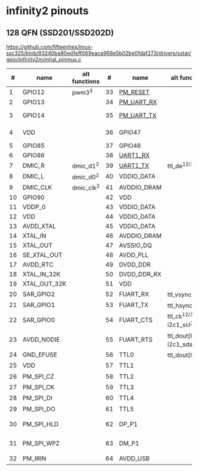 # infinity2 pinouts

## 128 QFN (SSD201/SSD202D)

https://github.com/fifteenhex/linux-ssc325/blob/93240ba80ed1eff069eaca968e5b02be0fdaf273/drivers/sstar/gpio/infinity2m/mhal_pinmux.c

| #  | name         | alt functions        | #  | name                                       | alt functions                                    | #  | name               | alt functions                            | #   | name                                 | alt functions        |
|----|--------------|----------------------|----|--------------------------------------------|--------------------------------------------------|----|--------------------|------------------------------------------|-----|--------------------------------------|----------------------|
| 1  | GPIO12       | pwm3<sup>3</sup>     | 33 | [PM_RESET](/ip/commonpins.md#pm_reset)     |                                                  | 65 | TTL6               |                                          | 97  | SD_D2<sup>1</sup>                    |                      |
| 2  | GPIO13       |                      | 34 | [PM_UART_RX](/ip/commonpins.md#pm_uart_rx) |                                                  | 66 | TTL7               |                                          | 98  | VDDP_1                               |                      |
| 3  | GPIO14       |                      | 35 | [PM_UART_TX](/ip/commonpins.md#pm_uart_tx) |                                                  | 67 | TTL8               |                                          | 99  | GPIO0                                | eth1_mdio, i2s_wck   |
| 4  | VDD          |                      | 36 | GPIO47                                     |                                                  | 68 | TTL9               |                                          | 100 | GPIO1                                | eth1_mdc, i2s_bck    |
| 5  | GPIO85       |                      | 37 | GPIO48                                     |                                                  | 69 | TTL10              |                                          | 101 | GPIO2                                | i2c1_scl             |
| 6  | GPIO86       |                      | 38 | [UART1_RX](/ip/commonpins.md#uart1_rx)     |                                                  | 70 | TTL11              |                                          | 102 | GPIO3                                | i2c1_sda             |
| 7  | DMIC_R       | dmic_d1<sup>2</sup>  | 39 | [UART1_TX](/ip/commonpins.md#uart1_tx)     | ttl_de<sup>12/13</sup>                           | 71 | TTL12              |                                          | 103 | [PM_LED0](/ip/commonpins.md#pm_led0) |                      |
| 8  | DMIC_L       | dmic_d0<sup>2</sup>  | 40 | VDDIO_DATA                                 |                                                  | 72 | TTL13              |                                          | 104 | [PM_LED1](/ip/commonpins.md#pm_led1) |                      |
| 9  | DMIC_CLK     | dmic_clk<sup>2</sup> | 41 | AVDDIO_DRAM                                |                                                  | 73 | TTL14              |                                          | 105 | VDD                                  |                      |
| 10 | GPIO90       |                      | 42 | VDD                                        |                                                  | 74 | TTL15              |                                          | 106 | AVDD_ETH                             |                      |
| 11 | VDDP_0       |                      | 43 | VDDIO_DATA                                 |                                                  | 75 | AVDD1              |                                          | 107 | ETH_RN                               |                      |
| 12 | VDD          |                      | 44 | VDDIO_DATA                                 |                                                  | 76 | VDDP_1             |                                          | 108 | ETH_RP                               |                      |
| 13 | AVDD_XTAL    |                      | 45 | VDDIO_DATA                                 |                                                  | 77 | VDD                |                                          | 109 | ETH_TN                               |                      |
| 14 | XTAL_IN      |                      | 46 | AVDDIO_DRAM                                |                                                  | 78 | VDD                |                                          | 110 | ETH_TP                               |                      |
| 15 | XTAL_OUT     |                      | 47 | AVSSIO_DQ                                  |                                                  | 79 | TTL16              | mdio?                                    | 111 | DP_P2                                |                      |
| 16 | SE_XTAL_OUT  |                      | 48 | AVDD_PLL                                   |                                                  | 80 | TTL17              | mdc?                                     | 112 | DM_P2                                |                      |
| 17 | AVDD_RTC     |                      | 49 | DVDD_DDR                                   |                                                  | 81 | TTL18              |                                          | 113 | AVDD_USB                             |                      |
| 18 | XTAL_IN_32K  |                      | 50 | DVDD_DDR_RX                                |                                                  | 82 | TTL19              |                                          | 114 | AVDD_AUD                             |                      |
| 19 | XTAL_OUT_32K |                      | 51 | VDD                                        |                                                  | 83 | TTL20              | rmii_rxd0?                               | 115 | AUD_LINEOUT_R0                       |                      |
| 20 | SAR_GPIO2    |                      | 52 | FUART_RX                                   | ttl_vsync<sup>12/13</sup>                        | 84 | TTL21              | rmii_rxd1?                               | 116 | AUD_LINEOUT_L0                       |                      |
| 21 | SAR_GPIO1    |                      | 53 | FUART_TX                                   | ttl_hsync<sup>12/13</sup>                        | 85 | TTL22              | rmii_txd0?                               | 117 | AUD_MICCM0                           |                      |
| 22 | SAR_GPIO0    |                      | 54 | FUART_CTS                                  | ttl_ck<sup>12/13</sup> i2c1_scl<sup>3</sup>      | 86 | TTL23              | rmii_txd1?                               | 118 | AUD_MICIN0                           |                      |
| 23 | AVDD_NODIE   |                      | 55 | FUART_RTS                                  | ttl_dout[0]<sup>12/13</sup> i2c1_sda<sup>3</sup> | 87 | TTL24              | rmii_txen?                               | 119 | AUD_VRM_DAC                          |                      |
| 24 | GND_EFUSE    |                      | 56 | TTL0                                       | ttl_dout[0]<sup>1</sup>                          | 88 | TTL25              |                                          | 120 | AUD_VAG                              |                      |
| 25 | VDD          |                      | 57 | TTL1                                       |                                                  | 89 | TTL26              |                                          | 121 | GPIO4                                | pwm0<sup>3</sup>     |
| 26 | PM_SPI_CZ    |                      | 58 | TTL2                                       |                                                  | 90 | TTL27              |                                          | 122 | GPIO5                                | pwm1<sup>4</sup>     |
| 27 | PM_SPI_CK    |                      | 59 | TTL3                                       |                                                  | 91 | PM_SD_CDZ          |                                          | 123 | GPIO6                                | i2c0_scl<sup>4</sup> |
| 28 | PM_SPI_DI    |                      | 60 | TTL4                                       |                                                  | 92 | SD_D1<sup>1</sup>  | pwm2<sup>6</sup>                         | 124 | GPIO7                                | i2c0_sda<sup>4</sup> |
| 29 | PM_SPI_DO    |                      | 61 | TTL5                                       |                                                  | 93 | SD_D0<sup>1</sup>  | i2s_wck<sup>3</sup                       | 125 | UART2_RX                             | spi0_cz<sup>5</sup>  |
| 30 | PM_SPI_HLD   |                      | 62 | DP_P1                                      |                                                  | 94 | SD_CLK<sup>1</sup> | i2c1_scl<sup>5</sup> i2s_bck<sup>3</sup> | 126 | UART2_TX                             | spi0_ck<sup>5</sup>  |
| 31 | PM_SPI_WPZ   |                      | 63 | DM_P1                                      |                                                  | 95 | SD_CMD<sup>1</sup> | i2c1_sda<sup>5</sup> i2s_sdi<sup>3</sup> | 127 | GPIO10                               | spi0_di<sup>5</sup>  |
| 32 | PM_IRIN      |                      | 64 | AVDD_USB                                   |                                                  | 96 | SD_D3<sup>1</sup>  | i2s_sdo<sup>3</sup>                      | 128 | GPIO11                               | spi0_do<sup>5</sup>  |

